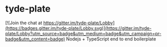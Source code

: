 # tyde-plate

[![Join the chat at https://gitter.im/tyde-plate/Lobby](https://badges.gitter.im/tyde-plate/Lobby.svg)](https://gitter.im/tyde-plate/Lobby?utm_source=badge&utm_medium=badge&utm_campaign=pr-badge&utm_content=badge)
Nodejs + TypeScript end to end boilerplate
